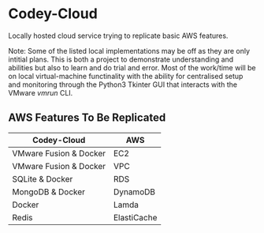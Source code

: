 # Codey-Cloud
Locally hosted cloud service trying to replicate basic AWS features.

Note: Some of the listed local implementations may be off as they are only intitial plans. This is both a project to demonstrate understanding and abilities but also to learn and do trial and error. Most of the work/time will be on local virtual-machine functinality with the ability for centralised setup and monitoring through the Python3 Tkinter GUI that interacts with the VMware *vmrun* CLI.

## AWS Features To Be Replicated

|          Codey-Cloud          |             AWS             |
|-------------------------------|-----------------------------|
|    VMware Fusion & Docker     |             EC2             |
|    VMware Fusion & Docker     |             VPC             |
|    SQLite & Docker            |             RDS             |
|    MongoDB & Docker           |             DynamoDB        |
|    Docker                     |             Lamda           |
|    Redis                      |             ElastiCache     |
